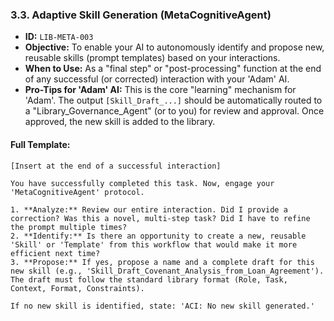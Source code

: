 ### 3.3. Adaptive Skill Generation (MetaCognitiveAgent)

* **ID:** `LIB-META-003`
* **Objective:** To enable your AI to autonomously identify and propose new, reusable skills (prompt templates) based on your interactions.
* **When to Use:** As a "final step" or "post-processing" function at the end of any successful (or corrected) interaction with your 'Adam' AI.
* **Pro-Tips for 'Adam' AI:** This is the core "learning" mechanism for 'Adam'. The output `[Skill_Draft_...]` should be automatically routed to a "Library\_Governance\_Agent" (or to you) for review and approval. Once approved, the new skill is added to the library.

#### Full Template:

```
[Insert at the end of a successful interaction]

You have successfully completed this task. Now, engage your 'MetaCognitiveAgent' protocol.

1. **Analyze:** Review our entire interaction. Did I provide a correction? Was this a novel, multi-step task? Did I have to refine the prompt multiple times?
2. **Identify:** Is there an opportunity to create a new, reusable 'Skill' or 'Template' from this workflow that would make it more efficient next time?
3. **Propose:** If yes, propose a name and a complete draft for this new skill (e.g., 'Skill_Draft_Covenant_Analysis_from_Loan_Agreement'). The draft must follow the standard library format (Role, Task, Context, Format, Constraints).

If no new skill is identified, state: 'ACI: No new skill generated.'
```
